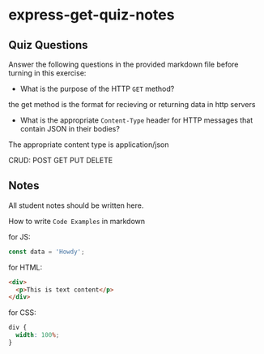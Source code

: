 # express-get-quiz-notes

## Quiz Questions

Answer the following questions in the provided markdown file before turning in this exercise:

- What is the purpose of the HTTP `GET` method?

the get method is the format for recieving or returning data in http servers

- What is the appropriate `Content-Type` header for HTTP messages that contain JSON in their bodies?

The appropriate content type is application/json

CRUD: POST GET PUT DELETE

## Notes

All student notes should be written here.

How to write `Code Examples` in markdown

for JS:

```javascript
const data = 'Howdy';
```

for HTML:

```html
<div>
  <p>This is text content</p>
</div>
```

for CSS:

```css
div {
  width: 100%;
}
```
